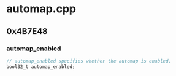 # automap.cpp

## 0x4B7E48

### automap_enabled

```c
// automap_enabled specifies whether the automap is enabled.
bool32_t automap_enabled;
```
